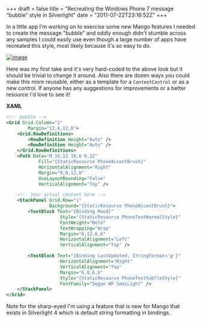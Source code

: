 +++
draft = false
title = "Recreating the Windows Phone 7 message “bubble” style in Silverlight"
date = "2011-07-22T23:16:52Z"
+++

In a little app I'm working on to exercise some new Mango features I needed to create the message "bubble" and oddly enough didn't stumble across any samples I could easily use even though a large number of apps have recreated this style, most likely because it's so easy to do.

[![image](http://shawnoster.blog.s3.amazonaws.com/content/image_thumb_5.png "image")](http://shawnoster.blog.s3.amazonaws.com/content/image_5.png)

Here was my first take and it's very hard-coded to the above look but it should be trivial to change it around. Also there are dozen ways you could make this more reusable, either as a template for a `ContentControl` or as a new control. If anyone has any suggestions for improvements or a better resource I'd love to see it!

**XAML**

```xml
<!-- bubble -->
<Grid Grid.Column="1"
		Margin="12,6,12,0">
	<Grid.RowDefinitions>
		<RowDefinition Height="Auto" />
		<RowDefinition Height="Auto" />
	</Grid.RowDefinitions>
	<Path Data="M 16,12 16,0 0,12"
			Fill="{StaticResource PhoneAccentBrush}"
			HorizontalAlignment="Right"
			Margin="0,0,12,0"
			UseLayoutRounding="False"
			VerticalAlignment="Top" />

	<!-- Your actual content here -->
	<StackPanel Grid.Row="1"
				Background="{StaticResource PhoneAccentBrush}">
		<TextBlock Text="{Binding Mood}"
					Style="{StaticResource PhoneTextNormalStyle}"
					FontWeight="Bold"
					TextWrapping="Wrap"
					Margin="6,12,6,6"
					HorizontalAlignment="Left"
					VerticalAlignment="Top" />

		<TextBlock Text="{Binding LastUpdated, StringFormat='g'}"
					HorizontalAlignment="Right"
					VerticalAlignment="Top"
					Margin="6,0,6,6"
					Style="{StaticResource PhoneTextSubtleStyle}"
					FontFamily="Segoe WP SemiLight" />
	</StackPanel>
</Grid>
```

Note for the sharp-eyed I'm using a feature that is new for Mango that exists in Silverlight 4 which is default string formatting in bindings.
